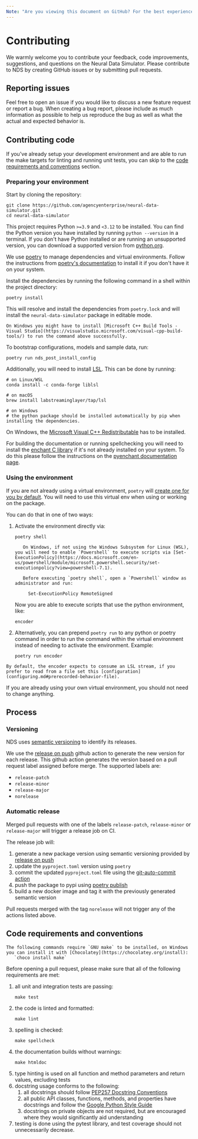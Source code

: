 ```yaml
---
Note: "Are you viewing this document on GitHub? For the best experience, view it on the website https://agencyenterprise.github.io/neural-data-simulator/contributing.html."
---
```


# Contributing

We warmly welcome you to contribute your feedback, code improvements, suggestions, and questions on the Neural Data Simulator.
Please contribute to NDS by creating GitHub issues or by submitting pull requests.

## Reporting issues

Feel free to open an issue if you would like to discuss a new feature request or report a bug. When creating a bug report, please include as much information as possible to help us reproduce the bug as well as what the actual and expected behavior is.

## Contributing code

If you've already setup your development environment and are able to run the make targets for linting and running unit tests, you can skip to the [code requirements and conventions](#code-requirements-and-conventions) section.

### Preparing your environment

Start by cloning the repository:

```
git clone https://github.com/agencyenterprise/neural-data-simulator.git
cd neural-data-simulator
```

This project requires Python `>=3.9` and `<3.12` to be installed. You can find the Python version you have installed by running `python --version` in a terminal. If you don't have Python installed or are running an unsupported version, you can download a supported version from [python.org](https://www.python.org/downloads/).

We use [poetry](https://python-poetry.org/) to manage dependencies and virtual environments. Follow the instructions from [poetry's documentation](https://python-poetry.org/docs/#installation) to install it if you don't have it on your system.

Install the dependencies by running the following command in a shell within the project directory:

```
poetry install
```

This will resolve and install the dependencies from `poetry.lock` and will install the `neural-data-simulator` package in editable mode.

```{note}
On Windows you might have to install [Microsoft C++ Build Tools - Visual Studio](https://visualstudio.microsoft.com/visual-cpp-build-tools/) to run the command above successfully.
```

To bootstrap configurations, models and sample data, run:

```
poetry run nds_post_install_config
```

Additionally, you will need to install [LSL](https://labstreaminglayer.readthedocs.io/index.html). This can be done by running:

```
# on Linux/WSL
conda install -c conda-forge liblsl

# on macOS
brew install labstreaminglayer/tap/lsl

# on Windows
# the python package should be installed automatically by pip when installing the dependencies.
```

On Windows, the [Microsoft Visual C++ Redistributable](https://learn.microsoft.com/en-us/cpp/windows/latest-supported-vc-redist?view=msvc-170) has to be installed.

For building the documentation or running spellchecking you will need to install the [enchant C library](https://abiword.github.io/enchant/) if it's not already installed on your system. To do this please follow the instructions on the [pyenchant documentation page](https://pyenchant.github.io/pyenchant/install.html#installing-the-enchant-c-library).

### Using the environment

If you are not already using a virtual environment, `poetry` will [create one for you by default](https://python-poetry.org/docs/basic-usage/#using-your-virtual-environment). You will need to use this virtual env when using or working on the package.

You can do that in one of two ways:

1.  Activate the environment directly via:

    ```
    poetry shell
    ```

    ```{note}
       On Windows, if not using the Windows Subsystem for Linux (WSL), you will need to enable `Powershell` to execute scripts via [Set-ExecutionPolicy](https://docs.microsoft.com/en-us/powershell/module/microsoft.powershell.security/set-executionpolicy?view=powershell-7.1).

       Before executing `poetry shell`, open a `Powershell` window as administrator and run:

         Set-ExecutionPolicy RemoteSigned

    ```

    Now you are able to execute scripts that use the python environment, like:

    ```
    encoder
    ```

2.  Alternatively, you can prepend `poetry run` to any python or poetry command in order to run the command within the virtual environment instead of needing to activate the environment. Example:
    ```
    poetry run encoder
    ```

```{note}
By default, the encoder expects to consume an LSL stream, if you prefer to read from a file set this [configuration](configuring.md#prerecorded-behavior-file).
```

If you are already using your own virtual environment, you should not need to change anything.

## Process

### Versioning

NDS uses [semantic versioning](https://en.wikipedia.org/wiki/Software_versioning#Semantic_versioning) to identify its releases.

We use the [release on push](https://github.com/rymndhng/release-on-push-action/tree/master/) github action to generate the new version for each release. This github action generates the version based on a pull request label assigned before merge. The supported labels are:

- `release-patch`
- `release-minor`
- `release-major`
- `norelease`

### Automatic release

Merged pull requests with one of the labels `release-patch`, `release-minor` or `release-major` will trigger a release job on CI.

The release job will:

1. generate a new package version using semantic versioning provided by [release on push](https://github.com/rymndhng/release-on-push-action/tree/master/)
1. update the `pyproject.toml` version using `poetry`
1. commit the updated `pyproject.toml` file using the [git-auto-commit action](https://github.com/stefanzweifel/git-auto-commit-action/tree/v4/)
1. push the package to pypi using [poetry publish](https://github.com/JRubics/poetry-publish)
1. build a new docker image and tag it with the previously generated semantic version

Pull requests merged with the tag `norelease` will not trigger any of the actions listed above.

## Code requirements and conventions

```{note}
The following commands require `GNU make` to be installed, on Windows you can install it with [Chocolatey](https://chocolatey.org/install):
   `choco install make`
```

Before opening a pull request, please make sure that all of the following requirements are met:

1. all unit and integration tests are passing:
   ```
   make test
   ```
2. the code is linted and formatted:
   ```
   make lint
   ```
3. spelling is checked:
   ```
   make spellcheck
   ```
4. the documentation builds without warnings:
   ```
   make htmldoc
   ```
5. type hinting is used on all function and method parameters and return values, excluding tests
6. docstring usage conforms to the following:
   1. all docstrings should follow [PEP257 Docstring Conventions](https://peps.python.org/pep-0257/)
   2. all public API classes, functions, methods, and properties have docstrings and follow the [Google Python Style Guide](https://google.github.io/styleguide/pyguide.html#38-comments-and-docstrings)
   3. docstrings on private objects are not required, but are encouraged where they would significantly aid understanding
7. testing is done using the pytest library, and test coverage should not unnecessarily decrease.
